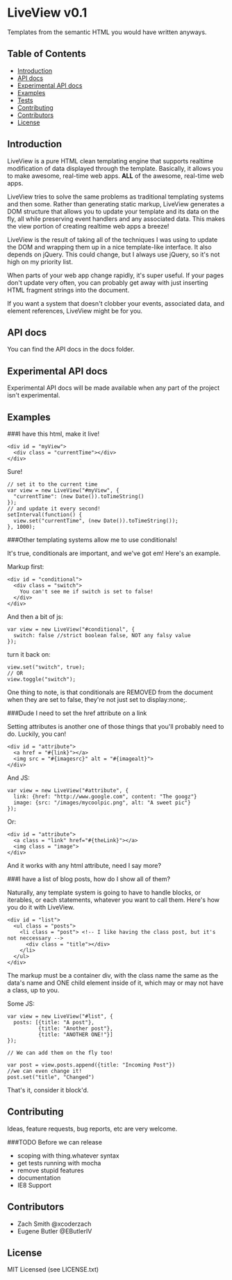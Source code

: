 LiveView v0.1
=============

  Templates from the semantic HTML you would have written anyways.

Table of Contents
-----------------
  * [Introduction](#introduction)
  * [API docs](#api)
  * [Experimental API docs](#experimental)
  * [Examples](#examples)
  * [Tests](#tests)
  * [Contributing](#contributing)
  * [Contributors](#contributors)
  * [License](#license)

<a name = "introduction"></a>

Introduction
------------

LiveView is a pure HTML clean templating engine that supports realtime
modification of data displayed through the template. Basically, it allows you
to make awesome, real-time web apps. __ALL__ of the awesome, real-time web
apps.

LiveView tries to solve the same problems as traditional templating systems and
then some. Rather than generating static markup, LiveView generates a DOM
structure that allows you to update your template and its data on the fly, all
while preserving event handlers and any associated data. This makes the view
portion of creating realtime web apps a breeze!

LiveView is the result of taking all of the techniques I was using to update
the DOM and wrapping them up in a nice template-like interface. It also depends
on jQuery. This could change, but I always use jQuery, so it's not high on my
priority list.

When parts of your web app change rapidly, it's super useful. If your pages
don't update very often, you can probably get away with just inserting HTML
fragment strings into the document.

If you want a system that doesn't clobber your events, associated data, and
element references, LiveView might be for you.

<a name="api"></a>

API docs
--------

You can find the API docs in the docs folder.


<a name = "experimental"></a>

Experimental API docs
---------------------

Experimental API docs will be made available when any part of the project isn't
experimental.


<a name = "examples"></a>

Examples
--------


###I have this html, make it live!


    <div id = "myView">
      <div class = "currentTime"></div>
    </div>

  Sure!

    // set it to the current time
    var view = new LiveView("#myView", {
      "currentTime": (new Date()).toTimeString()
    });
    // and update it every second!
    setInterval(function() {
      view.set("currentTime", (new Date()).toTimeString());
    }, 1000);

###Other templating systems allow me to use conditionals!

  It's true, conditionals are important, and we've got em! Here's an example.  

  Markup first:

    <div id = "conditional">
      <div class = "switch">
        You can't see me if switch is set to false!
      </div>
    </div>
  
  And then a bit of js:

    var view = new LiveView("#conditional", {
      switch: false //strict boolean false, NOT any falsy value
    });

  turn it back on:

    view.set("switch", true);
    // OR
    view.toggle("switch");

  One thing to note, is that conditionals are REMOVED from the document when
  they are set to false, they're not just set to display:none;.

###Dude I need to set the href attribute on a link
 
  Setting attributes is another one of those things that you'll probably need
  to do.  Luckily, you can!

    <div id = "attribute">
      <a href = "#{link}"></a>
      <img src = "#{imagesrc}" alt = "#{imagealt}">
    </div>

  And JS:

    var view = new LiveView("#attribute", {
      link: {href: "http://www.google.com", content: "The googz"}
      image: {src: "/images/mycoolpic.png", alt: "A sweet pic"}
    });

  Or: 

    <div id = "attribute">
      <a class = "link" href="#{theLink}"></a>
      <img class = "image">
    </div>

  And it works with any html attribute, need I say more?

###I have a list of blog posts, how do I show all of them?

  Naturally, any template system is going to have to handle blocks, or
  iterables, or each statements, whatever you want to call them.  Here's how
  you do it with LiveView.  

    <div id = "list">
      <ul class = "posts">
        <li class = "post"> <!-- I like having the class post, but it's not neccessary -->
          <div class = "title"></div>
        </li>
      </ul>
    </div>
  
  The markup must be a container div, with the class name the same as the data's name
  and ONE child element inside of it, which may or may not have a class, up to you.

  Some JS:

    var view = new LiveView("#list", {
      posts: [{title: "A post"}, 
              {title: "Another post"},
              {title: "ANOTHER ONE!"}]
    });

    // We can add them on the fly too!

    var post = view.posts.append({title: "Incoming Post"})
    //we can even change it!
    post.set("title", "Changed")

  That's it, consider it block'd.

<a name = "Contributing"></a>

Contributing
------------

Ideas, feature requests, bug reports, etc are very welcome.

###TODO Before we can release

  * scoping with thing.whatever syntax
  * get tests running with mocha
  * remove stupid features
  * documentation
  * IE8 Support

<a name = "contributors"></a>

Contributors
------------

  * Zach Smith @xcoderzach
  * Eugene Butler @EButlerIV

<a name = "license"></a>
 
License
-------

MIT Licensed (see LICENSE.txt)
